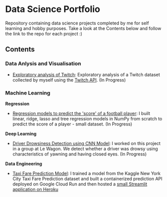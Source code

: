 # Data Science Portfolio
Repository containing data science projects completed by me for self learning and hobby purposes. Take a look at the Contents below and follow the link to the repo for each project :) 

## Contents

### Data Anlysis and Visualisation
* [Exploratory analysis of Twitch](https://github.com/kai-majerus/data-science-portfolio/tree/master/01-Twitch): Exploratory analysis of a Twitch dataset collected by myself using the [Twitch API](https://dev.twitch.tv/docs/api). (In Progress)

### Machine Learning

__Regression__
* [Regression models to predict the 'score' of a football player](https://github.com/kai-majerus/numpy_regression_from_scratch): I built linear, ridge, lasso and tree regression models in NumPy from scratch to predict the score of a player - small dataset. (In Progress)

__Deep Learning__
* [Driver Drowsiness Detection using CNN Model](https://github.com/willgraham29/project_drowsy): I worked on this project in a group at Le Wagon. We detect whether a driver was drowsy using characteristics of yawning and having closed eyes. (In Progress)

__Data Engineering__
* [Taxi Fare Prediction Model](https://github.com/kai-majerus/TaxiFareModel): I trained a model from the Kaggle New York City Taxi Fare Prediction dataset and built a containerized prediction API deployed on Google Cloud Run and then hosted a [small Streamlit application on Heroku](https://kmajerus-taxifareapi.herokuapp.com/)
